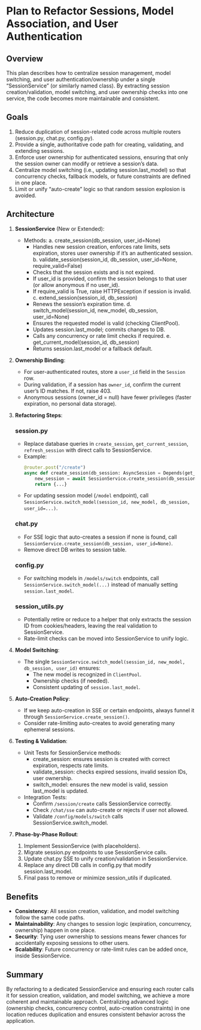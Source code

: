 # Plan to Refactor Sessions, Model Association, and User Authentication

## Overview

This plan describes how to centralize session management, model switching, and user authentication/ownership under a single “SessionService” (or similarly named class). By extracting session creation/validation, model switching, and user ownership checks into one service, the code becomes more maintainable and consistent.

## Goals

1. Reduce duplication of session-related code across multiple routers (session.py, chat.py, config.py).
2. Provide a single, authoritative code path for creating, validating, and extending sessions.
3. Enforce user ownership for authenticated sessions, ensuring that only the session owner can modify or retrieve a session’s data.
4. Centralize model switching (i.e., updating session.last_model) so that concurrency checks, fallback models, or future constraints are defined in one place.
5. Limit or unify “auto-create” logic so that random session explosion is avoided.

## Architecture

1. **SessionService** (New or Extended):
   - Methods:
     a. create_session(db_session, user_id=None)
        - Handles new session creation, enforces rate limits, sets expiration, stores user ownership if it’s an authenticated session.
     b. validate_session(session_id, db_session, user_id=None, require_valid=False)
        - Checks that the session exists and is not expired.
        - If user_id is provided, confirm the session belongs to that user (or allow anonymous if no user_id).
        - If require_valid is True, raise HTTPException if session is invalid.
     c. extend_session(session_id, db_session)
        - Renews the session’s expiration time.
     d. switch_model(session_id, new_model, db_session, user_id=None)
        - Ensures the requested model is valid (checking ClientPool).
        - Updates session.last_model; commits changes to DB.
        - Calls any concurrency or rate limit checks if required.
     e. get_current_model(session_id, db_session)
        - Returns session.last_model or a fallback default.

2. **Ownership Binding**:
   - For user-authenticated routes, store a `user_id` field in the `Session` row.
   - During validation, if a session has `owner_id`, confirm the current user’s ID matches. If not, raise 403.
   - Anonymous sessions (owner_id = null) have fewer privileges (faster expiration, no personal data storage).

3. **Refactoring Steps**:

   ### session.py
   - Replace database queries in `create_session`, `get_current_session`, `refresh_session` with direct calls to SessionService.
   - Example:
     ```python
     @router.post("/create")
     async def create_session(db_session: AsyncSession = Depends(get_db_session)):
         new_session = await SessionService.create_session(db_session, user_id=<extracted_user>)
         return {...}
     ```
   - For updating session model (`/model` endpoint), call `SessionService.switch_model(session_id, new_model, db_session, user_id=...)`.

   ### chat.py
   - For SSE logic that auto-creates a session if none is found, call `SessionService.create_session(db_session, user_id=None)`.
   - Remove direct DB writes to session table.

   ### config.py
   - For switching models in `/models/switch` endpoints, call `SessionService.switch_model(...)` instead of manually setting `session.last_model`.

   ### session_utils.py
   - Potentially retire or reduce to a helper that only extracts the session ID from cookies/headers, leaving the real validation to SessionService.
   - Rate-limit checks can be moved into SessionService to unify logic.

4. **Model Switching**:
   - The single `SessionService.switch_model(session_id, new_model, db_session, user_id)` ensures:
     - The new model is recognized in `ClientPool`.
     - Ownership checks (if needed).
     - Consistent updating of `session.last_model`.

5. **Auto-Creation Policy**:
   - If we keep auto-creation in SSE or certain endpoints, always funnel it through `SessionService.create_session()`.
   - Consider rate-limiting auto-creates to avoid generating many ephemeral sessions.

6. **Testing & Validation**:
   - Unit Tests for SessionService methods:
     - create_session: ensures session is created with correct expiration, respects rate limits.
     - validate_session: checks expired sessions, invalid session IDs, user ownership.
     - switch_model: ensures the new model is valid, session last_model is updated.
   - Integration Tests:
     - Confirm `/session/create` calls SessionService correctly.
     - Check `/chat/sse` can auto-create or rejects if user not allowed.
     - Validate `/config/models/switch` calls SessionService.switch_model.

7. **Phase-by-Phase Rollout**:
   1. Implement SessionService (with placeholders).
   2. Migrate session.py endpoints to use SessionService calls.
   3. Update chat.py SSE to unify creation/validation in SessionService.
   4. Replace any direct DB calls in config.py that modify session.last_model.
   5. Final pass to remove or minimize session_utils if duplicated.

## Benefits

- **Consistency**: All session creation, validation, and model switching follow the same code paths.
- **Maintainability**: Any changes to session logic (expiration, concurrency, ownership) happen in one place.
- **Security**: Tying user ownership to sessions means fewer chances for accidentally exposing sessions to other users.
- **Scalability**: Future concurrency or rate-limit rules can be added once, inside SessionService.

## Summary

By refactoring to a dedicated SessionService and ensuring each router calls it for session creation, validation, and model switching, we achieve a more coherent and maintainable approach. Centralizing advanced logic (ownership checks, concurrency control, auto-creation constraints) in one location reduces duplication and ensures consistent behavior across the application.
